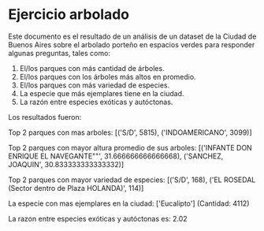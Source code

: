 # Ejercicio arbolado

Este documento es el resultado de un análisis de un dataset de la Ciudad de Buenos Aires sobre el arbolado porteño en espacios verdes para responder algunas preguntas, tales como:

1. El/los parques con más cantidad de árboles.
2. El/los parques con los árboles más altos en promedio.
3. El/los parques con más variedad de especies.
4. La especie que más ejemplares tiene en la ciudad.
5. La razón entre especies exóticas y autóctonas.

Los resultados fueron:

Top 2 parques con mas arboles: [('S/D', 5815), ('INDOAMERICANO', 3099)]

Top 2 parques con mayor altura promedio de sus arboles: 
[('INFANTE DON ENRIQUE EL NAVEGANTE""', 31.666666666666668), ('SANCHEZ, JOAQUIN', 30.833333333333332)]

Top 2 parques con mayor variedad de especies: 
[('S/D', 168), ('EL ROSEDAL (Sector dentro de Plaza HOLANDA)', 114)]

La especie con mas ejemplares en la ciudad: 
['Eucalipto'] (Cantidad: 4112)

La razon entre especies exóticas y autóctonas es: 2.02